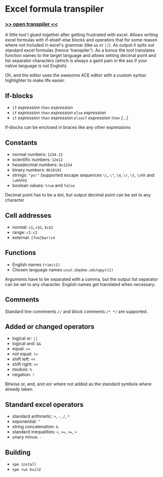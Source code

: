 # Excel formula transpiler

### [>> open transpiler <<](https://md5crypt.github.io/eft/)

A little tool I glued together after getting frustrated with excel. Allows writing excel formulas with if-elseif-else blocks and operators that for some reason where not included in excel's grammar (like `&&` or `||`). As output it spits out standard excel formulas (hence 'transpiler'). As a bonus the tool translates function names to the target language and allows setting decimal point and list separator characters (which is always a gaint pain in the ass if your native language is not English).

Oh, and the editor uses the awesome ACE editor with a custom syntax highlighter to make life easier.

## If-blocks
* `if` *expression* `then` *expression*
* `if` *expression* `then` *expression* `else` *expression*
* `if` *expression* `then` *expression* `elseif` *expression* `then` *[...]*

If-blocks can be enclosed in braces like any other expressions

## Constants
* normal numbers: `1234.12`
* scientific numbers: `12e12`
* hexadecimal numbers: `0x1234`
* binary numbers: `0b10101`
* strings: `"yo!"` (supported escape sequences `\\`, `\"`, `\n`, `\r`, `\t`, `\xhh` and `\uhhhh`)
* boolean values: `true` and `false`

Decimal point has to be a dot, but output decimal point can be set to any character

## Cell addresses
* normal: `c1`, `c$1`, `$c$1`
* range: `c1:c2`
* external: `[foo]bar!c4`

## Functions
* English names `trim(c1)`
* Chosen language names `usuń.zbędne.odstępy(c1)`

Arguments have to be separated with a comma, but the output list separator can be set to any character. English names get translated when necessary.

## Comments
Standard line commnents `//` and block comments `/* */` are supported.

## Added or changed operators
* logical or: `||`
* logical and: `&&`
* equal: `==`
* not equal: `!=`
* shift left: `<<`
* shift right: `>>`
* modulo: `%`
* negation: `!`

Bitwise or, and, and xor where not added as the standard symbols where already taken.

## Standard excel operators
* standard arithmetic: `+`, `-`, `/`, `*`
* exponential: `^`
* string concatenation: `&`
* standard inequalities: `<`, `<=`, `>=`, `>`
* unary minus: `-`

## Building
* `npm install`
* `npm run build`
